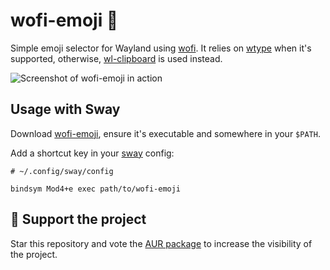 # wofi-emoji 🥞

Simple emoji selector for Wayland using [wofi](https://cloudninja.pw/docs/wofi.html).
It relies on [wtype](https://github.com/atx/wtype) when it's supported, otherwise,
[wl-clipboard](https://github.com/bugaevc/wl-clipboard) is used instead.

![Screenshot of wofi-emoji in action](https://i.imgur.com/8XiUoh6.png)

## Usage with Sway

Download [wofi-emoji](https://github.com/dln/wofi-emoji/raw/master/wofi-emoji), ensure it's executable and somewhere in your `$PATH`.

Add a shortcut key in your [sway](https://swaywm.org/) config:

```
# ~/.config/sway/config

bindsym Mod4+e exec path/to/wofi-emoji
```

## 🌟 Support the project
Star this repository and vote the [AUR package](https://aur.archlinux.org/packages/wofi-emoji) to increase the visibility of the project.
